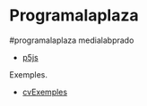 # Programalaplaza
#programalaplaza medialabprado

- <a href="https://p5js.org/">p5js</a>

Exemples.
- <a href="https://kylemcdonald.github.io/cv-examples/">cvExemples</a>
